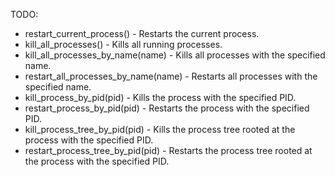 TODO:

- restart_current_process() - Restarts the current process.
- kill_all_processes() - Kills all running processes.
- kill_all_processes_by_name(name) - Kills all processes with the specified name.
- restart_all_processes_by_name(name) - Restarts all processes with the specified name.
- kill_process_by_pid(pid) - Kills the process with the specified PID.
- restart_process_by_pid(pid) - Restarts the process with the specified PID.
- kill_process_tree_by_pid(pid) - Kills the process tree rooted at the process with the specified PID.
- restart_process_tree_by_pid(pid) - Restarts the process tree rooted at the process with the specified PID.
